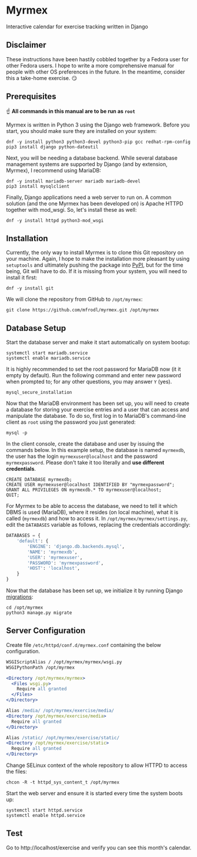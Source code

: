 # Myrmex
Interactive calendar for exercise tracking written in Django

Disclaimer
----------

These instructions have been hastily cobbled together by a Fedora user for other Fedora users. I hope to write a more comprehensive manual for people with other OS preferences in the future. In the meantime, consider this a take-home exercise. :smirk:

Prerequisites
-------------

:point_up: **All commands in this manual are to be run as `root`**

Myrmex is written in Python 3 using the Django web framework. Before you start, you should make sure they are installed on your system:

```
dnf -y install python3 python3-devel python3-pip gcc redhat-rpm-config
pip3 install django python-dateutil
```

Next, you will be needing a database backend. While several database management systems are supported by Django (and by extension, Myrmex), I recommend using MariaDB:

```
dnf -y install mariadb-server mariadb mariadb-devel
pip3 install mysqlclient
```

Finally, Django applications need a web server to run on. A common solution (and the one Myrmex has been developed on) is Apache HTTPD together with mod\_wsgi. So, let's install these as well:

```
dnf -y install httpd python3-mod_wsgi
```

Installation
------------

Currently, the only way to install Myrmex is to clone this Git repository on your machine. Again, I hope to make the installation more pleasant by using `setuptools` and ultimately pushing the package into [PyPI](https://pypi.python.org/), but for the time being, Git will have to do. If it is missing from your system, you will need to install it first:

```
dnf -y install git
```

We will clone the repository from GitHub to `/opt/myrmex`:

```
git clone https://github.com/mfrodl/myrmex.git /opt/myrmex
```

Database Setup
--------------

Start the database server and make it start automatically on system bootup:

```
systemctl start mariadb.service
systemctl enable mariadb.service
```

It is highly recommended to set the root password for MariaDB now (it it empty by default). Run the following command and enter new password when prompted to; for any other questions, you may answer `Y` (yes).

```
mysql_secure_installation
```

Now that the MariaDB environment has been set up, you will need to create a database for storing your exercise entries and a user that can access and manipulate the database. To do so, first log in to MariaDB's command-line client as `root` using the password you just generated:

```
mysql -p
```

In the client console, create the database and user by issuing the commands below. In this example setup, the database is named `myrmexdb`, the user has the login `myrmexuser@localhost` and the password `myrmexpassword`. Please don't take it too literally and **use different credentials**.

```mysql
CREATE DATABASE myrmexdb;
CREATE USER myrmexuser@localhost IDENTIFIED BY "myrmexpassword";
GRANT ALL PRIVILEGES ON myrmexdb.* TO myrmexuser@localhost;
QUIT;
```

For Myrmex to be able to access the database, we need to tell it which DBMS is used (MariaDB), where it resides (on local machine), what it is called (`myrmexdb`) and how to access it. In `/opt/myrmex/myrmex/settings.py`, edit the `DATABASES` variable as follows, replacing the credentials accordingly:

```python
DATABASES = {
    'default': {
        'ENGINE': 'django.db.backends.mysql',
        'NAME': 'myrmexdb',
        'USER': 'myrmexuser',
        'PASSWORD': 'myrmexpassword',
        'HOST': 'localhost',
    }
}
```

Now that the database has been set up, we initialize it by running Django [migrations](https://docs.djangoproject.com/en/1.11/topics/migrations/):

```
cd /opt/myrmex
python3 manage.py migrate
```

Server Configuration
--------------------

Create file `/etc/httpd/conf.d/myrmex.conf` containing the below configuration.

```apache
WSGIScriptAlias / /opt/myrmex/myrmex/wsgi.py
WSGIPythonPath /opt/myrmex

<Directory /opt/myrmex/myrmex>
  <Files wsgi.py>
    Require all granted
  </Files>
</Directory>

Alias /media/ /opt/myrmex/exercise/media/
<Directory /opt/myrmex/exercise/media>
  Require all granted
</Directory>

Alias /static/ /opt/myrmex/exercise/static/
<Directory /opt/myrmex/exercise/static>
  Require all granted
</Directory>
```

Change SELinux context of the whole repository to allow HTTPD to access the files:

```
chcon -R -t httpd_sys_content_t /opt/myrmex
```

Start the web server and ensure it is started every time the system boots up:

```
systemctl start httpd.service
systemctl enable httpd.service
```

Test
----

Go to http://localhost/exercise and verify you can see this month's calendar.

